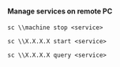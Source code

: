 #### Manage services on remote PC

```
sc \\machine stop <service>
```

```
sc \\X.X.X.X start <service>
```

```
sc \\X.X.X.X query <service>
```
